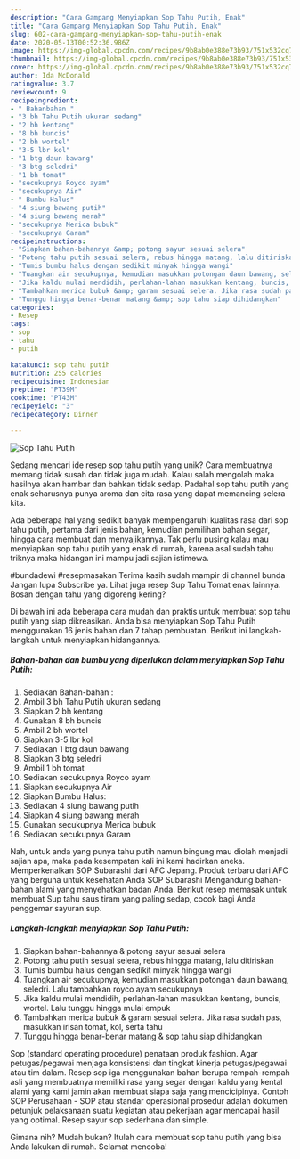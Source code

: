 ```yaml
---
description: "Cara Gampang Menyiapkan Sop Tahu Putih, Enak"
title: "Cara Gampang Menyiapkan Sop Tahu Putih, Enak"
slug: 602-cara-gampang-menyiapkan-sop-tahu-putih-enak
date: 2020-05-13T00:52:36.986Z
image: https://img-global.cpcdn.com/recipes/9b8ab0e388e73b93/751x532cq70/sop-tahu-putih-foto-resep-utama.jpg
thumbnail: https://img-global.cpcdn.com/recipes/9b8ab0e388e73b93/751x532cq70/sop-tahu-putih-foto-resep-utama.jpg
cover: https://img-global.cpcdn.com/recipes/9b8ab0e388e73b93/751x532cq70/sop-tahu-putih-foto-resep-utama.jpg
author: Ida McDonald
ratingvalue: 3.7
reviewcount: 9
recipeingredient:
- " Bahanbahan "
- "3 bh Tahu Putih ukuran sedang"
- "2 bh kentang"
- "8 bh buncis"
- "2 bh wortel"
- "3-5 lbr kol"
- "1 btg daun bawang"
- "3 btg seledri"
- "1 bh tomat"
- "secukupnya Royco ayam"
- "secukupnya Air"
- " Bumbu Halus"
- "4 siung bawang putih"
- "4 siung bawang merah"
- "secukupnya Merica bubuk"
- "secukupnya Garam"
recipeinstructions:
- "Siapkan bahan-bahannya &amp; potong sayur sesuai selera"
- "Potong tahu putih sesuai selera, rebus hingga matang, lalu ditiriskan"
- "Tumis bumbu halus dengan sedikit minyak hingga wangi"
- "Tuangkan air secukupnya, kemudian masukkan potongan daun bawang, seledri. Lalu tambahkan royco ayam secukupnya"
- "Jika kaldu mulai mendidih, perlahan-lahan masukkan kentang, buncis, wortel. Lalu tunggu hingga mulai empuk"
- "Tambahkan merica bubuk &amp; garam sesuai selera. Jika rasa sudah pas, masukkan irisan tomat, kol, serta tahu"
- "Tunggu hingga benar-benar matang &amp; sop tahu siap dihidangkan"
categories:
- Resep
tags:
- sop
- tahu
- putih

katakunci: sop tahu putih 
nutrition: 255 calories
recipecuisine: Indonesian
preptime: "PT39M"
cooktime: "PT43M"
recipeyield: "3"
recipecategory: Dinner

---
```



![Sop Tahu Putih](https://img-global.cpcdn.com/recipes/9b8ab0e388e73b93/751x532cq70/sop-tahu-putih-foto-resep-utama.jpg)

Sedang mencari ide resep sop tahu putih yang unik? Cara membuatnya memang tidak susah dan tidak juga mudah. Kalau salah mengolah maka hasilnya akan hambar dan bahkan tidak sedap. Padahal sop tahu putih yang enak seharusnya punya aroma dan cita rasa yang dapat memancing selera kita.

Ada beberapa hal yang sedikit banyak mempengaruhi kualitas rasa dari sop tahu putih, pertama dari jenis bahan, kemudian pemilihan bahan segar, hingga cara membuat dan menyajikannya. Tak perlu pusing kalau mau menyiapkan sop tahu putih yang enak di rumah, karena asal sudah tahu triknya maka hidangan ini mampu jadi sajian istimewa.

#bundadewi #resepmasakan Terima kasih sudah mampir di channel bunda Jangan lupa Subscribe ya. Lihat juga resep Sup Tahu Tomat enak lainnya. Bosan dengan tahu yang digoreng kering?


Di bawah ini ada beberapa cara mudah dan praktis untuk membuat sop tahu putih yang siap dikreasikan. Anda bisa menyiapkan Sop Tahu Putih menggunakan 16 jenis bahan dan 7 tahap pembuatan. Berikut ini langkah-langkah untuk menyiapkan hidangannya.

<!--inarticleads1-->

##### Bahan-bahan dan bumbu yang diperlukan dalam menyiapkan Sop Tahu Putih:

1. Sediakan  Bahan-bahan :
1. Ambil 3 bh Tahu Putih ukuran sedang
1. Siapkan 2 bh kentang
1. Gunakan 8 bh buncis
1. Ambil 2 bh wortel
1. Siapkan 3-5 lbr kol
1. Sediakan 1 btg daun bawang
1. Siapkan 3 btg seledri
1. Ambil 1 bh tomat
1. Sediakan secukupnya Royco ayam
1. Siapkan secukupnya Air
1. Siapkan  Bumbu Halus:
1. Sediakan 4 siung bawang putih
1. Siapkan 4 siung bawang merah
1. Gunakan secukupnya Merica bubuk
1. Sediakan secukupnya Garam


Nah, untuk anda yang punya tahu putih namun bingung mau diolah menjadi sajian apa, maka pada kesempatan kali ini kami hadirkan aneka. Memperkenalkan SOP Subarashi dari AFC Jepang. Produk terbaru dari AFC yang berguna untuk kesehatan Anda SOP Subarashi Mengandung bahan-bahan alami yang menyehatkan badan Anda. Berikut resep memasak untuk membuat Sup tahu saus tiram yang paling sedap, cocok bagi Anda penggemar sayuran sup. 

<!--inarticleads2-->

##### Langkah-langkah menyiapkan Sop Tahu Putih:

1. Siapkan bahan-bahannya &amp; potong sayur sesuai selera
1. Potong tahu putih sesuai selera, rebus hingga matang, lalu ditiriskan
1. Tumis bumbu halus dengan sedikit minyak hingga wangi
1. Tuangkan air secukupnya, kemudian masukkan potongan daun bawang, seledri. Lalu tambahkan royco ayam secukupnya
1. Jika kaldu mulai mendidih, perlahan-lahan masukkan kentang, buncis, wortel. Lalu tunggu hingga mulai empuk
1. Tambahkan merica bubuk &amp; garam sesuai selera. Jika rasa sudah pas, masukkan irisan tomat, kol, serta tahu
1. Tunggu hingga benar-benar matang &amp; sop tahu siap dihidangkan


Sop (standard operating procedure) penataan produk fashion. Agar petugas/pegawai menjaga konsistensi dan tingkat kinerja petugas/pegawai atau tim dalam. Resep sop iga menggunakan bahan berupa rempah-rempah asli yang membuatnya memiliki rasa yang segar dengan kaldu yang kental alami yang kami jamin akan membuat siapa saja yang mencicipinya. Contoh SOP Perusahaan - SOP atau standar operasional prosedur adalah dokumen petunjuk pelaksanaan suatu kegiatan atau pekerjaan agar mencapai hasil yang optimal. Resep sayur sop sederhana dan simple. 

Gimana nih? Mudah bukan? Itulah cara membuat sop tahu putih yang bisa Anda lakukan di rumah. Selamat mencoba!
